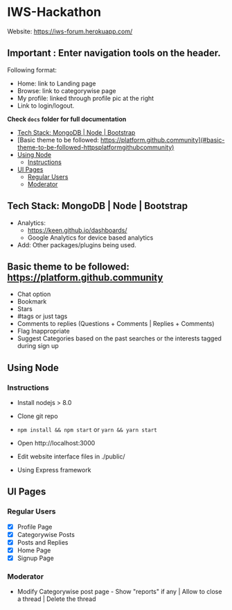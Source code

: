 # IWS-Hackathon
Website: https://iws-forum.herokuapp.com/

## Important : Enter navigation tools on the header.

Following format:
* Home: link to Landing page
* Browse: link to categorywise page
* My profile: linked through profile pic at the right
* Link to login/logout.

**Check `docs` folder for full documentation**

- [Tech Stack: MongoDB | Node | Bootstrap](#tech-stack-mongodb-node-bootstrap)
- [Basic theme to be followed: https://platform.github.community](#basic-theme-to-be-followed-httpsplatformgithubcommunity)
- [Using Node](#using-node)
    - [Instructions](#instructions)
- [UI Pages](#ui-pages)
    - [Regular Users](#regular-users)
    - [Moderator](#moderator)
## Tech Stack: MongoDB | Node | Bootstrap
* Analytics:
    * https://keen.github.io/dashboards/
    * Google Analytics for device based analytics
* Add: Other packages/plugins being used.

## Basic theme to be followed: https://platform.github.community
* Chat option
* Bookmark
* Stars
* #tags or just tags
* Comments to replies (Questions + Comments | Replies + Comments)
* Flag Inappropriate
* Suggest Categories based on the past searches or the interests tagged during sign up

## Using Node
### Instructions
* Install nodejs > 8.0
* Clone git repo
* `npm install && npm start` or `yarn && yarn start`
* Open http://localhost:3000
* Edit website interface files in ./public/

* Using Express framework


## UI Pages
### Regular Users
- [x] Profile Page
- [x] Categorywise Posts
- [x] Posts and Replies
- [x] Home Page
- [x] Signup Page

### Moderator
* Modify Categorywise post page - Show "reports" if any | Allow to close a thread | Delete the thread



